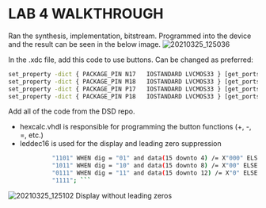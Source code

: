 # LAB 4 WALKTHROUGH

Ran the synthesis, implementation, bitstream. Programmed into the device and the result can be seen in the below image.
![20210325_125036](https://user-images.githubusercontent.com/32800667/112512067-6aee0b80-8d69-11eb-924f-4b8edc71d84b.jpg)

In the .xdc file, add this code to use buttons. Can be changed as preferred:
```sh
set_property -dict { PACKAGE_PIN N17   IOSTANDARD LVCMOS33 } [get_ports { bt_clr }]; #IO_L9P_T1_DQS_14 Sch=btnc
set_property -dict { PACKAGE_PIN M18   IOSTANDARD LVCMOS33 } [get_ports { bt_plus }]; #IO_L4N_T0_D05_14 Sch=btnu
set_property -dict { PACKAGE_PIN P17   IOSTANDARD LVCMOS33 } [get_ports { bt_eq }]; #IO_L12P_T1_MRCC_14 Sch=btnl
set_property -dict { PACKAGE_PIN P18   IOSTANDARD LVCMOS33 } [get_ports { bt_sub }]; #IO_L9N_T1_DQS_D13_14 Sch=btnd
```

Add all of the code from the DSD repo.
* hexcalc.vhdl is responsible for programming the button functions (+, -, =, etc.)
* leddec16 is used for the display and leading zero suppression
	```sh anode <= "1110" WHEN dig = "00" and data /= X"0000" ELSE -- digit 0
	         "1101" WHEN dig = "01" and data(15 downto 4) /= X"000" ELSE -- digit 1
	         "1011" WHEN dig = "10" and data(15 downto 8) /= X"00" ELSE -- digit 2
	         "0111" WHEN dig = "11" and data(15 downto 12) /= X"0" ELSE -- digit 3
	         "1111"; ```
![20210325_125102](https://user-images.githubusercontent.com/32800667/112513608-e3a19780-8d6a-11eb-9d65-eca46de57bc0.jpg)
Display without leading zeros

